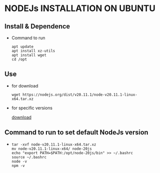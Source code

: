 NODEJs INSTALLATION ON UBUNTU
===

## Install & Dependence
- Command to run 
  ```
  apt update 
  apt install xz-utils
  apt install wget
  cd /opt
  
  ```

## Use
- for download 
  ```
  wget https://nodejs.org/dist/v20.11.1/node-v20.11.1-linux-x64.tar.xz
  ```
- for specific versions 

   [download](https://nodejs.org/dist/)
 
## Command to run to set default NodeJs version
- 
  ```
  tar -xvf node-v20.11.1-linux-x64.tar.xz 
  mv node-v20.11.1-linux-x64/ node-20js
  echo "export PATH=$PATH:/opt/node-20js/bin" >> ~/.bashrc 
  source ~/.bashrc 
  node -v
  npm -v
  
  ```
